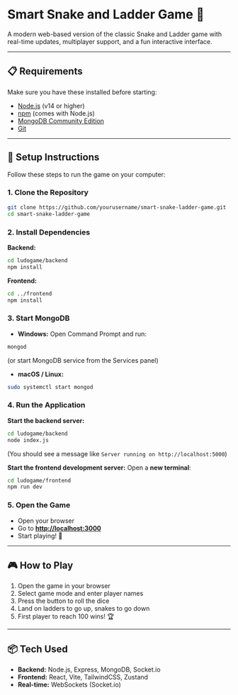 
# Smart Snake and Ladder Game 🎲

A modern web-based version of the classic Snake and Ladder game with real-time updates, multiplayer support, and a fun interactive interface.

---

## 📋 Requirements

Make sure you have these installed before starting:

- [Node.js](https://nodejs.org/) (v14 or higher)  
- [npm](https://www.npmjs.com/) (comes with Node.js)  
- [MongoDB Community Edition](https://www.mongodb.com/try/download/community)  
- [Git](https://git-scm.com/)  

---

## 🚀 Setup Instructions

Follow these steps to run the game on your computer:

### 1. Clone the Repository
```bash
git clone https://github.com/yourusername/smart-snake-ladder-game.git
cd smart-snake-ladder-game
````

### 2. Install Dependencies

**Backend:**

```bash
cd ludogame/backend
npm install
```

**Frontend:**

```bash
cd ../frontend
npm install
```

### 3. Start MongoDB

* **Windows:** Open Command Prompt and run:

```bash
mongod
```

(or start MongoDB service from the Services panel)

* **macOS / Linux:**

```bash
sudo systemctl start mongod
```

### 4. Run the Application

**Start the backend server:**

```bash
cd ludogame/backend
node index.js
```

(You should see a message like `Server running on http://localhost:5000`)

**Start the frontend development server:**
Open a **new terminal**:

```bash
cd ludogame/frontend
npm run dev
```

### 5. Open the Game

* Open your browser
* Go to **[http://localhost:3000](http://localhost:3000)**
* Start playing! 🎉

---

## 🎮 How to Play

1. Open the game in your browser
2. Select game mode and enter player names
3. Press the button to roll the dice
4. Land on ladders to go up, snakes to go down
5. First player to reach 100 wins! 🏆

---

## 📦 Tech Used

* **Backend:** Node.js, Express, MongoDB, Socket.io
* **Frontend:** React, Vite, TailwindCSS, Zustand
* **Real-time:** WebSockets (Socket.io)



